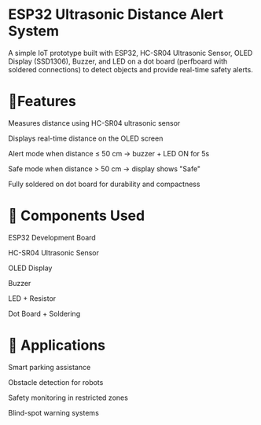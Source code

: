 # ESP32 Ultrasonic Distance Alert System

A simple IoT prototype built with ESP32, HC-SR04 Ultrasonic Sensor, OLED Display (SSD1306), Buzzer, and LED on a dot board (perfboard with soldered connections) to detect objects and provide real-time safety alerts.

# 📌Features
Measures distance using HC-SR04 ultrasonic sensor

Displays real-time distance on the OLED screen

Alert mode when distance ≤ 50 cm → buzzer + LED ON for 5s

Safe mode when distance > 50 cm → display shows "Safe"

Fully soldered on dot board for durability and compactness

# 🔧 Components Used
ESP32 Development Board

HC-SR04 Ultrasonic Sensor

OLED Display

Buzzer

LED + Resistor

Dot Board + Soldering

# 🚀 Applications
Smart parking assistance 

Obstacle detection for robots 

Safety monitoring in restricted zones 

Blind-spot warning systems

